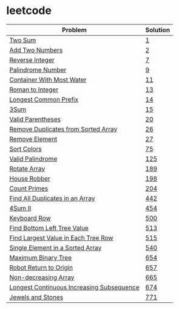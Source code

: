 # leetcode

| Problem  | Solution |
| ------------- | ------------- |
| [Two Sum](https://leetcode.com/problems/two-sum/) | [1](https://github.com/varvara-krasavina/leetcode/blob/master/0001.py) |
| [Add Two Numbers](https://leetcode.com/problems/add-two-numbers/) | [2](https://github.com/varvara-krasavina/leetcode/blob/master/0002.py) |
| [Reverse Integer](https://leetcode.com/problems/reverse-integer/)|[7](https://github.com/varvara-krasavina/leetcode/blob/master/0007.py) |
| [Palindrome Number](https://leetcode.com/problems/palindrome-number/) | [9](https://github.com/varvara-krasavina/leetcode/blob/master/0009.py) |
| [Container With Most Water](https://leetcode.com/problems/container-with-most-water/) | [11](https://github.com/varvara-krasavina/leetcode/blob/master/0011.py) |
| [Roman to Integer](https://leetcode.com/problems/roman-to-integer/) | [13](https://github.com/varvara-krasavina/leetcode/blob/master/0013.py) |
| [Longest Common Prefix](https://leetcode.com/problems/longest-common-prefix/) | [14](https://github.com/varvara-krasavina/leetcode/blob/master/0014.py) |
| [3Sum](https://leetcode.com/problems/3sum/) | [15](https://github.com/varvara-krasavina/leetcode/blob/master/0015.py) |
| [Valid Parentheses](https://leetcode.com/problems/valid-parentheses/) | [20](https://github.com/varvara-krasavina/leetcode/blob/master/0020.py) |
| [Remove Duplicates from Sorted Array](https://leetcode.com/problems/remove-duplicates-from-sorted-array/) | [26](https://github.com/varvara-krasavina/leetcode/blob/master/0026.py) |
| [Remove Element](https://leetcode.com/problems/remove-element/) | [27](https://github.com/varvara-krasavina/leetcode/blob/master/0027.py) |
| [Sort Colors](https://leetcode.com/problems/sort-colors/) | [75](https://github.com/varvara-krasavina/leetcode/blob/master/0075.py) |
| [Valid Palindrome](https://leetcode.com/problems/valid-palindrome/)  | [125](https://github.com/varvara-krasavina/leetcode/blob/master/0125.py)  |
| [Rotate Array](https://leetcode.com/problems/rotate-array/)  | [189](https://github.com/varvara-krasavina/leetcode/blob/master/0189.py) |
| [House Robber](https://leetcode.com/problems/house-robber/) | [198](ttps://github.com/varvara-krasavina/leetcode/blob/master/0198.py) |
| [Count Primes](https://leetcode.com/problems/count-primes/) | [204](https://github.com/varvara-krasavina/leetcode/blob/master/0204.py) |
| [Find All Duplicates in an Array](https://leetcode.com/problems/find-all-duplicates-in-an-array/) | [442](https://github.com/varvara-krasavina/leetcode/blob/master/0442.py) |
| [4Sum II](https://leetcode.com/problems/4sum-ii/) | [454](https://github.com/varvara-krasavina/leetcode/blob/master/0454.py) |
| [Keyboard Row](https://leetcode.com/problems/keyboard-row/) | [500](https://github.com/varvara-krasavina/leetcode/blob/master/0500.py) |
| [Find Bottom Left Tree Value](https://leetcode.com/problems/find-bottom-left-tree-value/) | [513](https://github.com/varvara-krasavina/leetcode/blob/master/0513.py) |
| [Find Largest Value in Each Tree Row](https://leetcode.com/problems/find-largest-value-in-each-tree-row/) | [515](https://github.com/varvara-krasavina/leetcode/blob/master/0515.py) |
| [Single Element in a Sorted Array](https://leetcode.com/problems/single-element-in-a-sorted-array/) | [540](https://github.com/varvara-krasavina/leetcode/blob/master/0540.py) |
| [Maximum Binary Tree](https://leetcode.com/problems/maximum-binary-tree/) | [654](https://github.com/varvara-krasavina/leetcode/blob/master/0654.py) |
| [Robot Return to Origin](https://leetcode.com/problems/robot-return-to-origin/) | [657](https://github.com/varvara-krasavina/leetcode/blob/master/0657.py) |
| [Non-decreasing Array](https://leetcode.com/problems/non-decreasing-array/) | [665](https://github.com/varvara-krasavina/leetcode/blob/master/0665.py) |
| [Longest Continuous Increasing Subsequence](https://leetcode.com/problems/longest-continuous-increasing-subsequence/) | [674](https://github.com/varvara-krasavina/leetcode/blob/master/0674.py) |
| [Jewels and Stones](https://leetcode.com/problems/jewels-and-stones/) | [771](https://github.com/varvara-krasavina/leetcode/blob/master/0771.py) |

